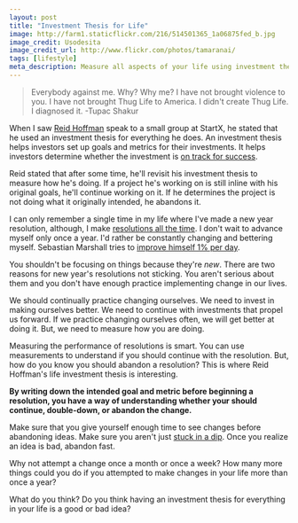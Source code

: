 ```yaml
---
layout: post
title: "Investment Thesis for Life"
image: http://farm1.staticflickr.com/216/514501365_1a06875fed_b.jpg
image_credit: Usodesita
image_credit_url: http://www.flickr.com/photos/tamaranai/
tags: [lifestyle]
meta_description: Measure all aspects of your life using investment theses. Create a way to measure how your doing before you do it. 
---
```


> Everybody against me. Why? Why me? I have not brought violence to you. I have not brought Thug Life to America. I didn't create Thug Life. I diagnosed it. -Tupac Shakur

When I saw [Reid Hoffman][5] speak to a small group at StartX, he stated that he used an investment thesis for everything he does. An investment thesis helps investors set up goals and metrics for their investments. It helps investors determine whether the investment is [on track for success][2].

Reid stated that after some time, he'll revisit his investment thesis to measure how he's doing. If a project he's working on is still inline with his original goals, he'll continue working on it. If he determines the project is not doing what it originally intended, he abandons it.

I can only remember a single time in my life where I've made a new year resolution, although, I make [resolutions all the time][3]. I don't wait to advance myself only once a year. I'd rather be constantly changing and bettering myself. Sebastian Marshall tries to [improve himself 1% per day][4].

You shouldn't be focusing on things because they're _new_. There are two reasons for new year's resolutions not sticking. You aren't serious about them and you don't have enough practice implementing change in our lives.

We should continually practice changing ourselves. We need to invest in making ourselves better. We need to continue with investments that propel us forward. If we practice changing ourselves often, we will get better at doing it. But, we need to measure how you are doing.

Measuring the performance of resolutions is smart. You can use measurements to understand if you should continue with the resolution. But, how do you know you should abandon a resolution? This is where Reid Hoffman's life investment thesis is interesting.

__By writing down the intended goal and metric before beginning a resolution, you have a way of understanding whether your should continue, double-down, or abandon the change.__

Make sure that you give yourself enough time to see changes before abandoning ideas. Make sure you aren't just [stuck in a dip][1]. Once you realize an idea is bad, abandon fast.

Why not attempt a change once a month or once a week? How many more things could you do if you attempted to make changes in your life more than once a year?

What do you think? Do you think having an investment thesis for everything in your life is a good or bad idea?

[1]: /2013/01/the-dip-book-review-seth-godin/
[2]: /2012/11/building-a-successful-habit-successfully/
[3]: /2012/06/challenge-yourself-always-learn/
[4]: http://sebastianmarshall.com/1-improvement-per-day
[5]: https://twitter.com/quixotic